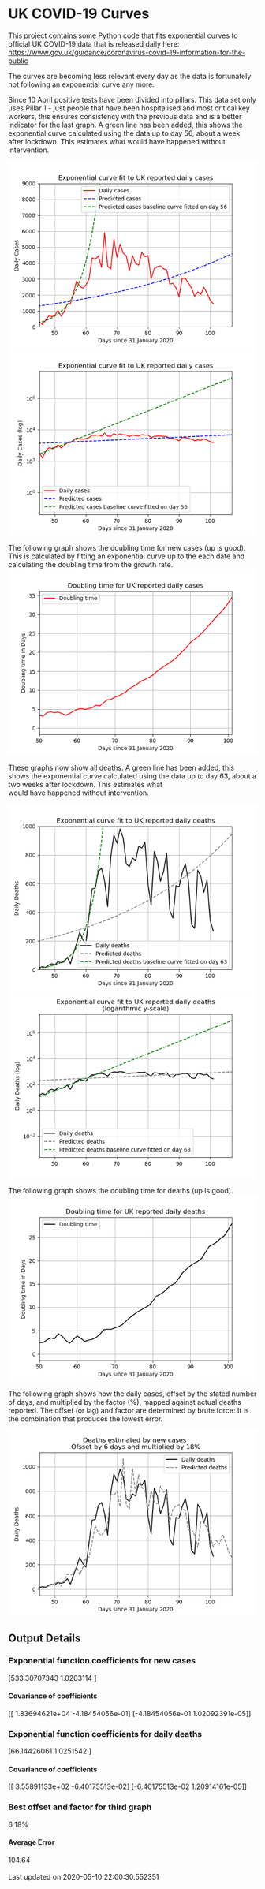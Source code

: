 # UK COVID-19 Curves

This project contains some Python code that fits exponential curves to
official UK COVID-19 data that is released daily here: https://www.gov.uk/guidance/coronavirus-covid-19-information-for-the-public

The curves are becoming less relevant every day as the data is fortunately not
following an exponential curve any more.

Since 10 April positive tests have been divided into pillars. This data set only uses Pillar 1 -  just people that have been hospitalised and most critical key workers,
this ensures consistency with the previous data and is a better indicator for
the last graph.
A green line has been added, this shows the exponential curve calculated using
the data up to day 56, about a week after lockdown. This estimates what would
have happened without intervention.

![Graph of actual cases and exponential curve](./out/cases.png)
![Graph of actual cases and exponential curve](./out/cases-log.png)

The following graph shows the doubling time for new cases (up is good).
This is calculated by fitting an exponential curve up to the each date
and calculating the doubling time from the growth rate.
![Graph of actual cases and exponential curve](./out/casesdt.png)

These graphs now show all deaths.
A green line has been added, this shows the exponential curve calculated using
the data up to day 63, about a two weeks after lockdown. This estimates what  
would have happened without intervention.

![Graph of actual cases and exponential deaths](./out/deaths.png)
![Graph of actual cases and exponential deaths](./out/deaths-log.png)

The following graph shows the doubling time for deaths (up is good).
![Graph of actual cases and exponential curve](./out/deathsdt.png)

The following graph shows how the daily cases, offset by the stated number of days,
and  multiplied by the factor (%), mapped against actual deaths reported.
The offset (or lag) and factor are determined by brute force:
It is the combination that produces the lowest error.

![Graph of predicted deaths based on earlier new cases](./out/cases-deaths.png)

Output Details
--------------
<h3>Exponential function coefficients for new cases</h3>
[533.30707343   1.0203114 ]
<h4>Covariance of coefficients</h4>
[[ 1.83694621e+04 -4.18454056e-01]
 [-4.18454056e-01  1.02092391e-05]]
<h3>Exponential function coefficients for daily deaths</h3>
[66.14426061  1.0251542 ]
<h4>Covariance of coefficients</h4>
[[ 3.55891133e+02 -6.40175513e-02]
 [-6.40175513e-02  1.20914161e-05]] <br/>
<h3>Best offset and factor for third graph</h3>
6 18%
<h4>Average Error</h4>
104.64
<br /><br />Last updated on 2020-05-10 22:00:30.552351
